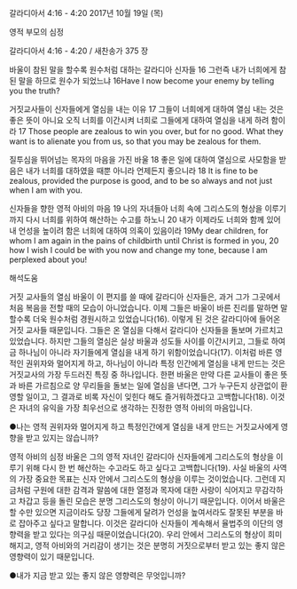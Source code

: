 갈라디아서 4:16 - 4:20 
2017년 10월 19일 (목)

영적 부모의 심정



갈라디아서 4:16 - 4:20 / 새찬송가 375 장


바울이 참된 말을 할수록 원수처럼 대하는 갈라디아 신자들
16 그런즉 내가 너희에게 참된 말을 하므로 원수가 되었느냐
16Have I now become your enemy by telling you the truth?

거짓교사들이 신자들에게 열심을 내는 이유
17 그들이 너희에게 대하여 열심 내는 것은 좋은 뜻이 아니요 오직 너희를 이간시켜 너희로 그들에게 대하여 열심을 내게 하려 함이라
17 Those people are zealous to win you over, but for no good. What they want is to alienate you from us, so that you may be zealous for them.

질투심을 뛰어넘는 목자의 마음을 가진 바울
18 좋은 일에 대하여 열심으로 사모함을 받음은 내가 너희를 대하였을 때뿐 아니라 언제든지 좋으니라
18 It is fine to be zealous, provided the purpose is good, and to be so always and not just when I am with you.

신자들을 향한 영적 아비의 마음
19 나의 자녀들아 너희 속에 그리스도의 형상을 이루기까지 다시 너희를 위하여 해산하는 수고를 하노니 20 내가 이제라도 너희와 함께 있어 내 언성을 높이려 함은 너희에 대하여 의혹이 있음이라
19My dear children, for whom I am again in the pains of childbirth until Christ is formed in you, 20 how I wish I could be with you now and change my tone, because I am perplexed about you!

해석도움





거짓 교사들의 열심
바울이 이 편지를 쓸 때에 갈라디아 신자들은, 과거 그가 그곳에서 처음 복음을 전할 때의 모습이 아니었습니다. 이제 그들은 바울이 바른 진리를 말하면 말할수록 더욱 원수처럼 경원시하고 있었습니다(16). 이렇게 된 것은 갈라디아에 들어온 거짓 교사들 때문입니다. 그들은 온 열심을 다해서 갈라디아 신자들을 돌보며 가르치고 있었습니다. 하지만 그들의 열심은 실상 바울과 성도들 사이를 이간시키고, 그들로 하여금 하나님이 아니라 자기들에게 열심을 내게 하기 위함이었습니다(17). 이처럼 바른 영적인 권위자와 멀어지게 하고, 하나님이 아니라 특정 인간에게 열심을 내게 만드는 것은 거짓교사의 가장 두드러진 특징 중 하나입니다. 한편 바울은 만약 다른 교사들이 좋은 뜻과 바른 가르침으로 양 무리들을 돌보는 일에 열심을 낸다면, 그가 누구든지 상관없이 환영할 일이고, 그 결과로 비록 자신이 잊힌다 해도 즐거워하겠다고 고백합니다(18). 이것은 자녀의 유익을 가장 최우선으로 생각하는 진정한 영적 아비의 마음입니다.

●나는 영적 권위자와 멀어지게 하고 특정인간에게 열심을 내게 만드는 거짓교사에게 영향을 받고 있지는 않습니까?

영적 아비의 심정
바울은 그의 영적 자녀인 갈라디아 신자들에게 그리스도의 형상을 이루기 위해 다시 한 번 해산하는 수고라도 하고 싶다고 고백합니다(19). 사실 바울의 사역의 가장 중요한 목표는 신자 안에서 그리스도의 형상을 이루는 것이었습니다. 그런데 지금처럼 구원에 대한 감격과 말씀에 대한 열정과 목자에 대한 사랑이 식어지고 무감각하고 차갑고 등을 돌린 모습은 분명 그리스도의 형상이 아니기 때문입니다. 이어서 바울은 할 수만 있으면 지금이라도 당장 그들에게 달려가 언성을 높여서라도 잘못된 부분을 바로 잡아주고 싶다고 말합니다. 이것은 갈라디아 신자들이 계속해서 율법주의 이단의 영향력을 받고 있다는 의구심 때문이었습니다(20). 우리 안에서 그리스도의 형상이 희미해지고, 영적 아비와의 거리감이 생기는 것은 분명히 거짓으로부터 받고 있는 좋지 않은 영향력이 있기 때문입니다.

●내가 지금 받고 있는 좋지 않은 영향력은 무엇입니까?